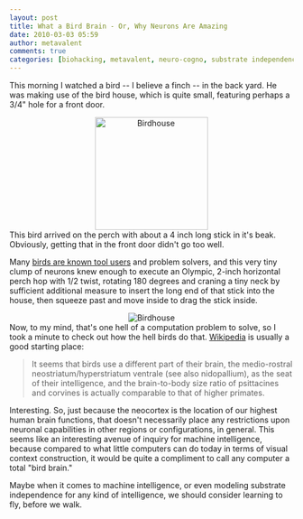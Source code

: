 ```yaml
---
layout: post
title: What a Bird Brain - Or, Why Neurons Are Amazing
date: 2010-03-03 05:59
author: metavalent
comments: true
categories: [biohacking, metavalent, neuro-cogno, substrate independence]
---
```

This morning I watched a bird -- I believe a finch -- in the back yard. He was making use of the bird house, which is quite small, featuring perhaps a 3/4" hole for a front door.
<div align="center"><img src="http://metavalent.com/assets/images/birdhouse.empty.jpg" loading="lazy" width="200" alt="Birdhouse" /></div>
This bird arrived on the perch with about a 4 inch long stick in it's beak. Obviously, getting that in the front door didn't go too well. 

Many <a href="http://en.wikipedia.org/wiki/Bird_intelligence">birds are known tool users</a> and problem solvers, and this very tiny clump of neurons knew enough to execute an Olympic, 2-inch  horizontal perch hop with 1/2 twist, rotating 180 degrees and craning a tiny neck by sufficient additional measure to insert the long end of that stick into the house, then squeeze past and move inside to drag the stick inside.
<div align="center"><img src="http://metavalent.com/assets/images/birdhouse.working.jpg" alt="Birdhouse" /></div>
Now, to my mind, that's one hell of a computation problem to solve, so I took a minute to check out how the hell birds do that. <a href="http://en.wikipedia.org/wiki/Bird_intelligence">Wikipedia</a> is usually a good starting place:<blockquote>It seems that birds use a different part of their brain, the medio-rostral neostriatum/hyperstriatum ventrale (see also nidopallium), as the seat of their intelligence, and the brain-to-body size ratio of psittacines and corvines is actually comparable to that of higher primates.</blockquote>Interesting. So, just because the neocortex is the location of our highest human brain functions, that doesn't necessarily place any restrictions upon neuronal capabilities in other regions or configurations, in general. This seems like an interesting avenue of inquiry for machine intelligence, because compared to what little computers can do today in terms of visual context construction, it would be quite a compliment to call any computer a total "bird brain."

Maybe when it comes to machine intelligence, or even modeling substrate independence for any kind of intelligence, we should consider learning to fly, before we walk.
